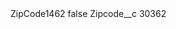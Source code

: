 <?xml version="1.0" encoding="UTF-8"?>
<CustomMetadata xmlns="http://soap.sforce.com/2006/04/metadata" xmlns:xsi="http://www.w3.org/2001/XMLSchema-instance" xmlns:xsd="http://www.w3.org/2001/XMLSchema">
    <label>ZipCode1462</label>
    <protected>false</protected>
    <values>
        <field>Zipcode__c</field>
        <value xsi:type="xsd:string">30362</value>
    </values>
</CustomMetadata>
